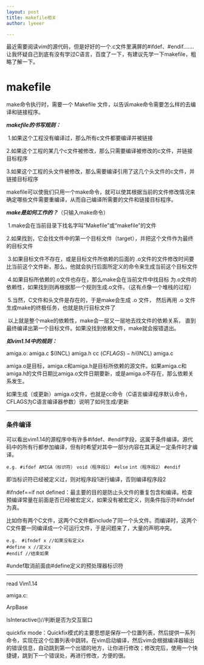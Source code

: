 ```yaml
---
layout: post
title: makefile相关
author: lyeeer

---
```


最近需要阅读vim的源代码，但是好好的一个.c文件里满屏的#ifdef、#endif.......让我怀疑自己到底有没有学过C语言，百度了一下，有建议先学一下makefile，粗略了解一下。

# makefile

 make命令执行时，需要一个 Makefile 文件，以告诉make命令需要怎么样的去编译和链接程序。

***makefile的书写规则：***

​	1.如果这个工程没有编译过，那么所有c文件都要编译并被链接

​	2.如果这个工程的某几个c文件被修改，那么只需要编译被修改的c文件，并链接目标程序

​	3.如果这个工程的头文件被修改，那么需要编译引用了这几个头文件的c文件，并链接目标程序

makefile可以使我们只用一个make命令，就可以使其根据当前的文件修改情况来确定哪些文件需要重编译，从而自己编译所需要的文件和链接目标程序。

***make是如何工作的？***（只输入make命令）

​	1.make会在当前目录下找名字叫“Makefile”或“makefile”的文件

​	2.如果找到，它会找文件中的第一个目标文件（target），并把这个文件作为最终的目标文件 

​	3.如果目标文件不存在，或是目标文件所依赖的后面的 .o文件的文件修改时间要比当前这个文件新，那么，他就会执行后面所定义的命令来生成当前这个目标文件 

​	4.如果目标所依赖的.o文件也存在，那么make会在当前文件中找目标 为.o文件的依赖性，如果找到则再根据那一个规则生成.o文件。（这有点像一个堆栈的过程） 

​	5.当然，C文件和头文件是存在的，于是make会生成 .o 文件， 然后再用 .o 文件生成make的终极任务，也就是执行目标文件了

​       以上就是整个make的依赖性，make会一层又一层地去找文件的依赖关系， 直到最终编译出第一个目标文件。如果没找到依赖文件，make就会报错退出。 

***如vim1.14中的规则：***

amiga.o:	amiga.c  $(INCL) amiga.h
	cc $(CFLAGS) -hi$(INCL) amiga.c

amiga.o是目标，amiga.c和amiga.h是目标所依赖的源文件。如果amiga.c和amiga.h的文件日期比amiga.o文件日期要新，或是amiga.o不存在，那么依赖关系发生。

如果生成（或更新）amiga.o文件，也就是cc命令（C语言编译程序默认命令，CFLAGS为C语言编译器参数）说明了如何生成/更新

-------------

### 条件编译

可以看出vim1.14的源程序中有许多#ifdef、#endif字段，这属于条件编译。源代码中的所有行都参加编译，但有时希望对其中一部分内容在其满足一定条件时才编译。

`e.g. #ifdef AMIGA（标识符）`
`void（程序段1）`
`#else`
`int（程序段2）`
`#endif`

即当标识符已经被定义过，则对程序段1进行编译，否则编译程序段2

#ifndef==if not defined：最主要的目的是防止头文件的重复包含和编译。检查预编译常量在前面是否已经被宏定义，如果没有被宏定义，则条件指示符#ifndef为真。

比如你有两个C文件，这两个C文件都include了同一个头文件。而编译时，这两个C文件要一同编译成一个可运行文件，于是问题来了，大量的声明冲突。

``e.g.　#ifndef x //如果没有定义x                                                                                           #define x //定义x                                                                                                                                       #endif //结束如果``

#undef取消前面由#define定义的预处理器标识符

---------------------

read Vim1.14

amiga.c:

ArpBase

IsInteractive()//判断是否为交互窗口

quickfix mode：Quickfix模式的主要思想是保存一个位置列表，然后提供一系列命令，实现在这个位置列表中跳转。在vim启动编译，然后vim会根据编译器输出的错误信息，自动跳到第一个出错的地方，让你进行修改；修改完后，使用一个快捷键，跳到下一个错误处，再进行修改，方便的很。

